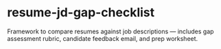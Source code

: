 # resume-jd-gap-checklist
Framework to compare resumes against job descriptions — includes gap assessment rubric, candidate feedback email, and prep worksheet.
